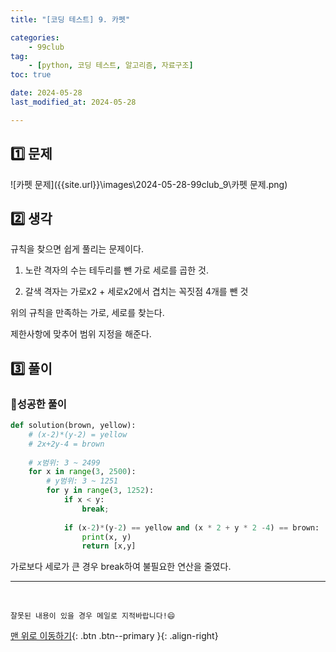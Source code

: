 ```yaml
---
title: "[코딩 테스트] 9. 카펫"

categories: 
    - 99club
tag: 
    - [python, 코딩 테스트, 알고리즘, 자료구조]
toc: true

date: 2024-05-28
last_modified_at: 2024-05-28

---
```


## 1️⃣ 문제

![카펫 문제]({{site.url}}\images\2024-05-28-99club_9\카펫 문제.png)

## 2️⃣ 생각

규칙을 찾으면 쉽게 풀리는 문제이다.

1. 노란 격자의 수는 테두리를 뺀 가로 세로를 곱한 것.

2. 갈색 격자는 가로x2 + 세로x2에서 겹치는 꼭짓점 4개를 뺀 것



위의 규칙을 만족하는 가로, 세로를 찾는다.

제한사항에 맞추어 범위 지정을 해준다. 

## 3️⃣ 풀이

### 🔸성공한 풀이

```python
def solution(brown, yellow):    
    # (x-2)*(y-2) = yellow
    # 2x+2y-4 = brown
    
    # x범위: 3 ~ 2499
    for x in range(3, 2500):
        # y범위: 3 ~ 1251
        for y in range(3, 1252):
            if x < y:
                break;
            
            if (x-2)*(y-2) == yellow and (x * 2 + y * 2 -4) == brown:
                print(x, y)
                return [x,y]
```

 가로보다 세로가 큰 경우 break하여 불필요한 연산을 줄였다.


***

<br>

    잘못된 내용이 있을 경우 메일로 지적바랍니다!😄

[맨 위로 이동하기](#){: .btn .btn--primary }{: .align-right}